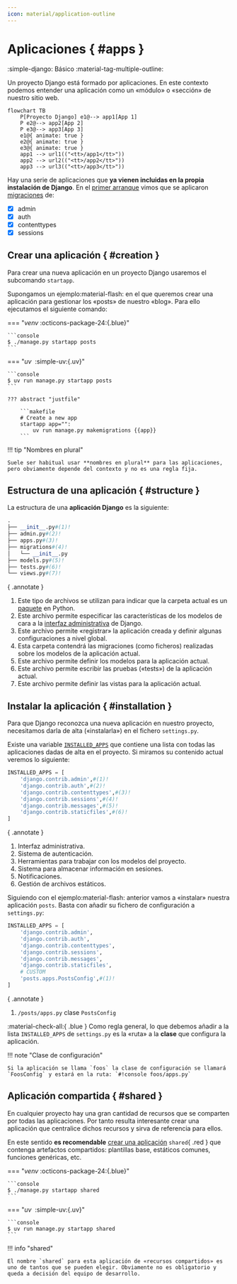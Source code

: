 ```yaml
---
icon: material/application-outline
---
```


# Aplicaciones { #apps }

<span class="djversion basic">:simple-django: Básico :material-tag-multiple-outline:</span>

Un proyecto Django está formado por aplicaciones. En este contexto podemos entender una aplicación como un «módulo» o «sección» de nuestro sitio web.

```mermaid
flowchart TB
    P[Proyecto Django] e1@--> app1[App 1]
    P e2@--> app2[App 2]
    P e3@--> app3[App 3]
    e1@{ animate: true }
    e2@{ animate: true }
    e3@{ animate: true }
    app1 --> url1(("<tt>/app1</tt>"))
    app2 --> url2(("<tt>/app2</tt>"))
    app3 --> url3(("<tt>/app3</tt>"))
```

Hay una serie de aplicaciones que **ya vienen incluidas en la propia instalación de Django**. En el [primer arranque](setup.md#first-launch) vimos que se aplicaron [migraciones](models.md#migrations) de:

- [x] admin
- [x] auth
- [x] contenttypes
- [x] sessions

## Crear una aplicación { #creation }

Para crear una nueva aplicación en un proyecto Django usaremos el subcomando `startapp`.

Supongamos un <span class="example">ejemplo:material-flash:</span> en el que queremos crear una aplicación para gestionar los «posts» de nuestro «blog». Para ello ejecutamos el siguiente comando:

=== "*venv* :octicons-package-24:{.blue}"

    ```console
    $ ./manage.py startapp posts
    ```

=== "*uv* &nbsp;:simple-uv:{.uv}"

    ```console
    $ uv run manage.py startapp posts
    ```

    ??? abstract "justfile"
    
        ```makefile
        # Create a new app
        startapp app="":
            uv run manage.py makemigrations {{app}}
        ```

!!! tip "Nombres en plural"

    Suele ser habitual usar **nombres en plural** para las aplicaciones, pero obviamente depende del contexto y no es una regla fija.

## Estructura de una aplicación { #structure }

La estructura de una **aplicación Django** es la siguiente:

```python title="posts/"
.
├── __init__.py#(1)!
├── admin.py#(2)!
├── apps.py#(3)!
├── migrations#(4)!
│   └── __init__.py
├── models.py#(5)!
├── tests.py#(6)!
└── views.py#(7)!
```
{ .annotate }

1. Este tipo de archivos se utilizan para indicar que la carpeta actual es un [paquete](https://docs.python.org/3/tutorial/modules.html#packages) en Python.
2. Este archivo permite especificar las características de los modelos de cara a la [interfaz administrativa](https://docs.djangoproject.com/en/dev/ref/contrib/admin/) de Django.
3. Este archivo permite «registrar» la aplicación creada y definir algunas configuraciones a nivel global.
4. Esta carpeta contendrá las migraciones (como ficheros) realizadas sobre los modelos de la aplicación actual.
5. Este archivo permite definir los modelos para la aplicación actual.
6. Este archivo permite escribir las pruebas («tests») de la aplicación actual.
7. Este archivo permite definir las vistas para la aplicación actual.

## Instalar la aplicación { #installation }

Para que Django reconozca una nueva aplicación en nuestro proyecto, necesitamos darla de alta («instalarla») en el fichero `settings.py`.

Existe una variable [`INSTALLED_APPS`](https://docs.djangoproject.com/en/stable/ref/settings/#std-setting-INSTALLED_APPS) que contiene una lista con todas las aplicaciones dadas de alta en el proyecto. Si miramos su contenido actual veremos lo siguiente:

```python title="main/settings.py"
INSTALLED_APPS = [
    'django.contrib.admin',#(1)!
    'django.contrib.auth',#(2)!
    'django.contrib.contenttypes',#(3)!
    'django.contrib.sessions',#(4)!
    'django.contrib.messages',#(5)!
    'django.contrib.staticfiles',#(6)!
]
```
{ .annotate }

1. Interfaz administrativa.
2. Sistema de autenticación.
3. Herramientas para trabajar con los modelos del proyecto.
4. Sistema para almacenar información en sesiones.
5. Notificaciones.
6. Gestión de archivos estáticos.

Siguiendo con el <span class="example">ejemplo:material-flash:</span> anterior vamos a «instalar» nuestra aplicación `posts`. Basta con añadir su fichero de configuración a `settings.py`:

```python title="main/settings.py" hl_lines="8-9"
INSTALLED_APPS = [
    'django.contrib.admin',
    'django.contrib.auth',
    'django.contrib.contenttypes',
    'django.contrib.sessions',
    'django.contrib.messages',
    'django.contrib.staticfiles',
    # CUSTOM
    'posts.apps.PostsConfig',#(1)!
]
```
{ .annotate }

1. `/posts/apps.py` clase `PostsConfig`

:material-check-all:{ .blue } Como regla general, lo que debemos añadir a la lista `INSTALLED_APPS` de `settings.py` es la «ruta» a la **clase** que configura la aplicación.

!!! note "Clase de configuración"

    Si la aplicación se llama `foos` la clase de configuración se llamará `FoosConfig` y estará en la ruta: `#!console foos/apps.py`

## Aplicación compartida { #shared }

En cualquier proyecto hay una gran cantidad de recursos que se comparten por todas las aplicaciones. Por tanto resulta interesante crear una aplicación que centralice dichos recursos y sirva de referencia para ellos.

En este sentido **es recomendable** [crear una aplicación](#creation) `shared`{ .red } que contenga artefactos compartidos: plantillas base, estáticos comunes, funciones genéricas, etc.

=== "*venv* :octicons-package-24:{.blue}"

    ```console
    $ ./manage.py startapp shared
    ```

=== "*uv* &nbsp;:simple-uv:{.uv}"

    ```console
    $ uv run manage.py startapp shared
    ```

!!! info "shared"

    El nombre `shared` para esta aplicación de «recursos compartidos» es uno de tantos que se pueden elegir. Obviamente no es obligatorio y queda a decisión del equipo de desarrollo.
